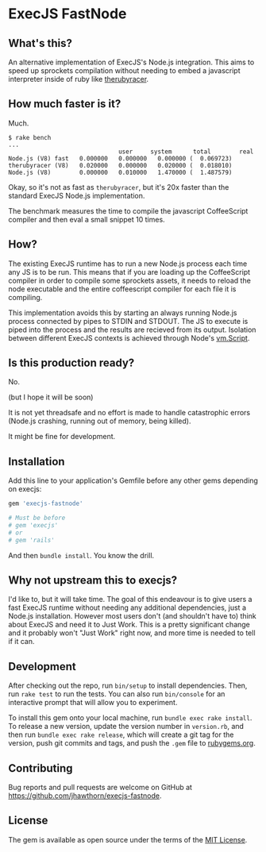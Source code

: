 # ExecJS FastNode

## What's this?

An alternative implementation of ExecJS's Node.js integration. This aims to speed up sprockets compilation without needing to embed a javascript interpreter inside of ruby like [therubyracer](cowboyd/therubyracer).

## How much faster is it?

Much.

```
$ rake bench
...
                               user     system      total        real
Node.js (V8) fast   0.000000   0.000000   0.000000 (  0.069723)
therubyracer (V8)   0.020000   0.000000   0.020000 (  0.018010)
Node.js (V8)        0.000000   0.010000   1.470000 (  1.487579)
```

Okay, so it's not as fast as `therubyracer`, but it's 20x faster than the standard ExecJS Node.js implementation.

The benchmark measures the time to compile the javascript CoffeeScript compiler and then eval a small snippet 10 times.

## How?

The existing ExecJS runtime has to run a new Node.js process each time any JS is to be run. This means that if you are loading up the CoffeeScript compiler in order to compile some sprockets assets, it needs to reload the node executable and the entire coffeescript compiler for each file it is compiling.

This implementation avoids this by starting an always running Node.js process connected by pipes to STDIN and STDOUT. The JS to execute is piped into the process and the results are recieved from its output. Isolation between different ExecJS contexts is achieved through Node's [vm.Script](https://nodejs.org/api/vm.html).

## Is this production ready?

No.

(but I hope it will be soon)

It is not yet threadsafe and no effort is made to handle catastrophic errors (Node.js crashing, running out of memory, being killed).

It might be fine for development.

## Installation

Add this line to your application's Gemfile before any other gems depending on execjs:

```ruby
gem 'execjs-fastnode'

# Must be before
# gem 'execjs'
# or
# gem 'rails'
```

And then `bundle install`. You know the drill.

## Why not upstream this to execjs?

I'd like to, but it will take time. The goal of this endeavour is to give users a fast ExecJS runtime without needing any additional dependencies, just a Node.js installation. However most users don't (and shouldn't have to) think about ExecJS and need it to Just Work. This is a pretty significant change and it probably won't "Just Work" right now, and more time is needed to tell if it can.

## Development

After checking out the repo, run `bin/setup` to install dependencies. Then, run `rake test` to run the tests. You can also run `bin/console` for an interactive prompt that will allow you to experiment.

To install this gem onto your local machine, run `bundle exec rake install`. To release a new version, update the version number in `version.rb`, and then run `bundle exec rake release`, which will create a git tag for the version, push git commits and tags, and push the `.gem` file to [rubygems.org](https://rubygems.org).

## Contributing

Bug reports and pull requests are welcome on GitHub at https://github.com/jhawthorn/execjs-fastnode.


## License

The gem is available as open source under the terms of the [MIT License](http://opensource.org/licenses/MIT).

